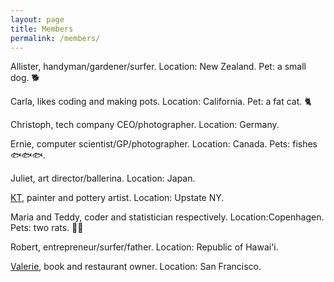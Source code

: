 ```yaml
---
layout: page
title: Members
permalink: /members/
---
```



Allister, handyman/gardener/surfer. Location: New Zealand. Pet: a small dog. 🐕

Carla, likes coding and making pots. Location: California. Pet: a fat cat. 🐈

Christoph, tech company CEO/photographer. Location: Germany.

Ernie, computer scientist/GP/photographer. Location: Canada. Pets: fishes 🐟🐟🐟.

Juliet, art director/ballerina. Location: Japan. 

[KT](https://www.kristintexeira.com/), painter and pottery artist. Location: Upstate NY. 

Maria and Teddy, coder and statistician respectively. Location:Copenhagen. Pets: two rats. 🐀🐀

Robert, entrepreneur/surfer/father. Location: Republic of Hawai'i. 

[Valerie](http://www.valerieluu.com), book  and restaurant owner. Location: San Francisco. 

